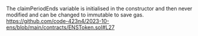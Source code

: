 The claimPeriodEnds variable is initialised in the constructor and then never modified and can be changed to immutable to save gas.
https://github.com/code-423n4/2023-10-ens/blob/main/contracts/ENSToken.sol#L27